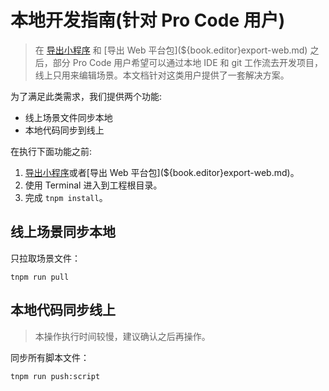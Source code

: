 # 本地开发指南(针对 Pro Code 用户)

> 在 [导出小程序](${book.editor}export-miniprogram.md) 和 [导出 Web 平台包](${book.editor}export-web.md) 之后，部分 Pro Code 用户希望可以通过本地 IDE 和 git 工作流去开发项目，线上只用来编辑场景。本文档针对这类用户提供了一套解决方案。

为了满足此类需求，我们提供两个功能:

- 线上场景文件同步本地
- 本地代码同步到线上

在执行下面功能之前:

1. [导出小程序](${book.editor}export-miniprogram.md)或者[导出 Web 平台包](${book.editor}export-web.md)。
2. 使用 Terminal 进入到工程根目录。
3. 完成 `tnpm install`。

## 线上场景同步本地

只拉取场景文件：

```shell
tnpm run pull
```

## 本地代码同步线上

> 本操作执行时间较慢，建议确认之后再操作。

同步所有脚本文件：

```shell
tnpm run push:script
```
